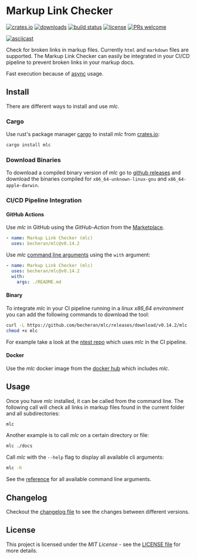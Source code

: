 # Markup Link Checker

[![crates.io](https://img.shields.io/crates/v/mlc.svg?color=orange)](https://crates.io/crates/mlc)
[![downloads](https://badgen.net/crates/d/mlc?color=blue)](https://crates.io/crates/mlc)
[![build status](https://gitlab.com/becheran/mlc_ci/badges/master/pipeline.svg)](https://gitlab.com/becheran/mlc_ci/pipelines)
[![license](https://img.shields.io/badge/License-MIT-yellow.svg)](https://opensource.org/licenses/MIT)
[![PRs welcome](https://img.shields.io/badge/PRs-welcome-brightgreen.svg)](https://github.com/becheran/mlc/blob/main/CONTRIBUTING.md)

[![asciicast](https://asciinema.org/a/299100.svg)](https://asciinema.org/a/299100)

Check for broken links in markup files. Currently `html` and `markdown` files are supported. The Markup Link Checker can easily be integrated in your CI/CD pipeline to prevent broken links in your markup docs.

Fast execution because of [async](https://rust-lang.github.io/async-book/) usage.

## Install

There are different ways to install and use *mlc*.

### Cargo

Use rust's package manager [cargo](https://doc.rust-lang.org/cargo/) to install *mlc* from [crates.io](https://crates.io/crates/mlc):

``` bash
cargo install mlc
```

### Download Binaries

To download a compiled binary version of *mlc* go to [github releases](https://github.com/becheran/mlc/releases) and download the binaries compiled for `x86_64-unknown-linux-gnu` and `x86_64-apple-darwin`.

### CI/CD Pipeline Integration

#### GitHub Actions

Use *mlc* in GitHub using the *GitHub-Action* from the [Marketplace](https://github.com/marketplace/actions/markup-link-checker-mlc).

``` yaml
- name: Markup Link Checker (mlc)
  uses: becheran/mlc@v0.14.2
```

Use *mlc* [command line arguments](./docs/reference.md) using the `with` argument:

``` yaml
- name: Markup Link Checker (mlc)
  uses: becheran/mlc@v0.14.2
  with:
    args: ./README.md
```

#### Binary

To integrate *mlc* in your CI pipeline running in a *linux x86_64 environment* you can add the following commands to download the tool:

``` bash
curl -L https://github.com/becheran/mlc/releases/download/v0.14.2/mlc -o mlc
chmod +x mlc
```

For example take a look at the [ntest repo](https://github.com/becheran/ntest/blob/master/.gitlab-ci.yml) which uses *mlc* in the CI pipeline.

#### Docker

Use the *mlc* docker image from the [docker hub](https://hub.docker.com/repository/docker/becheran/mlc) which includes *mlc*.

## Usage

Once you have *mlc* installed, it can be called from the command line. The following call will check all links in markup files found in the current folder and all subdirectories:

``` bash
mlc
```

Another example is to call *mlc* on a certain directory or file:

``` bash
mlc ./docs
```

Call *mlc* with the `--help` flag to display all available cli arguments:

``` bash
mlc -h
```

See the [reference](./docs/reference.md) for all available command line arguments.

## Changelog

Checkout the [changelog file](https://github.com/becheran/mlc/blob/master/CHANGELOG.md) to see the changes between different versions.

## License

This project is licensed under the *MIT License* - see the [LICENSE file](https://github.com/becheran/mlc/blob/master/LICENSE) for more details.
